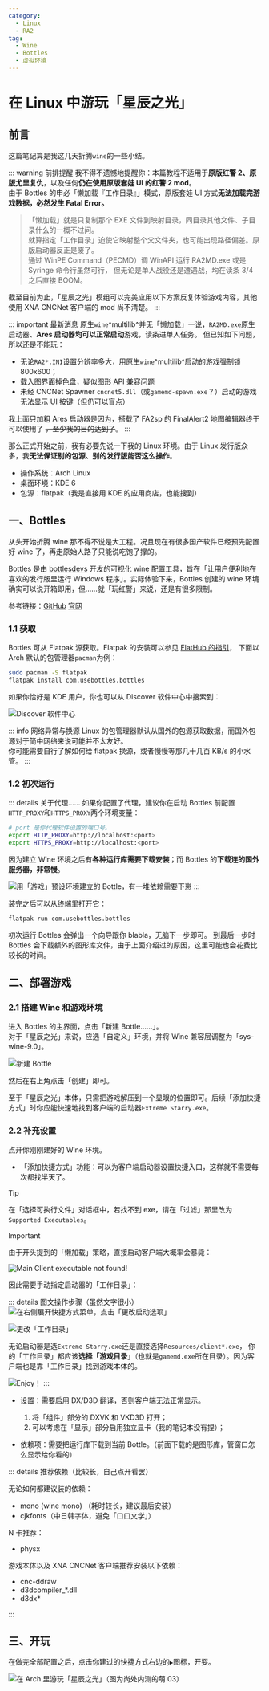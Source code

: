 ```yaml
---
category:
  - Linux
  - RA2
tag:
  - Wine
  - Bottles
  - 虚拟环境
---
```


# 在 Linux 中游玩「星辰之光」

## 前言

这篇笔记算是我这几天折腾`wine`的一些小结。  

::: warning 前排提醒
我不得不遗憾地提醒你：本篇教程不适用于**原版红警 2、原版尤里复仇**，以及任何**仍在使用原版套娃 UI 的红警 2 mod**。  
由于 Bottles 的申必「懒加载『工作目录』」模式，原版套娃 UI 方式**无法加载完游戏数据，必然发生 Fatal Error。**

> 「懒加载」就是只复制那个 EXE 文件到映射目录，同目录其他文件、子目录什么的一概不过问。  
> 就算指定「工作目录」迫使它映射整个父文件夹，也可能出现路径偏差。原版启动器反正是废了。  
> 通过 WinPE Command（PECMD）调 WinAPI 运行 RA2MD.exe 或是 Syringe 命令行虽然可行，
> 但无论是单人战役还是遭遇战，均在读条 3/4 之后直接 BOOM。

截至目前为止，「星辰之光」模组可以完美应用以下方案反复体验游戏内容，其他使用 XNA CNCNet 客户端的 mod 尚不清楚。
:::

::: important 最新消息
原生`wine`^multilib^并无「懒加载」一说，`RA2MD.exe`原生启动器、**Ares 启动器均可以正常启动**游戏，读条进单人任务。
但已知如下问题，所以还是不能玩：
- 无论`RA2*.INI`设置分辨率多大，用原生`wine`^multilib^启动的游戏强制锁 800x600；
- 载入图界面掉色盘，疑似图形 API 兼容问题
- 未经 CNCNet Spawner `cncnet5.dll`（或`gamemd-spawn.exe`？）启动的游戏无法显示 UI 按键（但仍可以盲点）

我上面只加粗 Ares 启动器是因为，搭载了 FA2sp 的 FinalAlert2 地图编辑器终于可以使用了 ~~，至少我的目的达到了~~。
:::

那么正式开始之前，我有必要先说一下我的 Linux 环境。由于 Linux 发行版众多，我**无法保证别的包源、别的发行版能否这么操作**。

- 操作系统：Arch Linux
- 桌面环境：KDE 6
- 包源：flatpak（我是直接用 KDE 的应用商店，也能搜到）

## 一、Bottles

从头开始折腾 wine 那不得不说是大工程。况且现在有很多国产软件已经预先配置好 wine 了，再走原始人路子只能说吃饱了撑的。

Bottles 是由 [bottlesdevs](https://github.com/bottlesdevs) 开发的可视化 wine 配置工具，旨在「让用户便利地在喜欢的发行版里运行 Windows 程序」。实际体验下来，Bottles 创建的 wine 环境确实可以说开箱即用，但……就「玩红警」来说，还是有很多限制。

参考链接：[GitHub](https://github.com/bottlesdevs/Bottles) [官网](https://usebottles.com/)

### 1.1 获取

Bottles 可从 Flatpak 源获取。Flatpak 的安装可以参见 [FlatHub 的指引](https://flathub.org/setup)，
下面以 Arch 默认的包管理器`pacman`为例：

```zsh
sudo pacman -S flatpak
flatpak install com.usebottles.bottles
```

如果你恰好是 KDE 用户，你也可以从 Discover 软件中心中搜索到：

![Discover 软件中心](kde_discover_bottles_search.webp)

::: info 网络异常与换源
Linux 的包管理器默认从国外的包源获取数据，而国外包源对于简中网络来说可能并不太友好。  
你可能需要自行了解如何给 flatpak 换源，或者慢慢等那几十几百 KB/s 的小水管。
:::

### 1.2 初次运行

::: details 关于代理……
如果你配置了代理，建议你在启动 Bottles 前配置`HTTP_PROXY`和`HTTPS_PROXY`两个环境变量：
```zsh
# port 是你代理软件设置的端口号。
export HTTP_PROXY=http://localhost:<port>
export HTTPS_PROXY=http://localhost:<port>
```
因为建立 Wine 环境之后有**各种运行库需要下载安装**；而 Bottles 的**下载连的国外服务器，非常慢**。

![用「游戏」预设环境建立的 Bottle，有一堆依赖需要下崽](bottle_dependencies.webp)
:::

装完之后可以从终端里打开它：
```zsh
flatpak run com.usebottles.bottles
```

初次运行 Bottles 会弹出一个向导跟你 blabla，无脑下一步即可。
到最后一步时 Bottles 会下载额外的图形库文件，由于上面介绍过的原因，这里可能也会花费比较长的时间。

## 二、部署游戏

### 2.1 搭建 Wine 和游戏环境

进入 Bottles 的主界面，点击「新建 Bottle……」。  
对于「星辰之光」来说，应选「自定义」环境，并将 Wine 兼容层调整为「sys-wine-9.0」。

![新建 Bottle](bottles_new_venv.webp)

然后在右上角点击「创建」即可。

至于「星辰之光」本体，只需把游戏解压到一个显眼的位置即可。后续「添加快捷方式」时你应能快速地找到客户端的启动器`Extreme Starry.exe`。

### 2.2 补充设置

点开你刚刚建好的 Wine 环境。

- 「添加快捷方式」功能：可以为客户端启动器设置快捷入口，这样就不需要每次都找半天了。  

> [!tip]
> 在「选择可执行文件」对话框中，若找不到 exe，请在「过滤」那里改为`Supported Executables`。

> [!important]
> 由于开头提到的「懒加载」策略，直接启动客户端大概率会暴毙：
>
> ![Main Client executable not found!](client_not_found.webp)
>
> 因此需要手动指定启动器的「工作目录」：
> 
> ::: details 图文操作步骤（虽然文字很小）
> ![在右侧展开快捷方式菜单，点击「更改启动选项」](client_not_found_so1.webp)
>
> ![更改「工作目录」](client_not_found_so2.webp)
>
> 无论启动器是选`Extreme Starry.exe`还是直接选择`Resources/client*.exe`，
> 你的「工作目录」都应该**选择「游戏目录」**（也就是`gamemd.exe`所在目录）。因为客户端也是靠「工作目录」找到游戏本体的。
>
> ![Enjoy！](client_not_found_so3.webp)
> :::

- 设置：需要启用 DX/D3D 翻译，否则客户端无法正常显示。

  1. 将「组件」部分的 DXVK 和 VKD3D 打开；
  2. 可以考虑在「显示」部分启用独立显卡（我的笔记本没有捏）；
  <!-- 3. 「性能」部分的「Feral 游戏模式」可以考虑打开。 -->

- 依赖项：需要把运行库下载到当前 Bottle。（前面下载的是图形库，管窗口怎么显示给你看的）

::: details 推荐依赖（比较长，自己点开看罢）

无论如何都建议装的依赖：

- mono (wine mono) （耗时较长，建议最后安装）
- cjkfonts（中日韩字体，避免「口口文学」）

N 卡推荐：

- physx

游戏本体以及 XNA CNCNet 客户端推荐安装以下依赖：

- cnc-ddraw
- d3dcompiler_*.dll
- d3dx*
<!-- - gdiplus -->
:::

## 三、开玩

在做完全部配置之后，点击你建过的快捷方式右边的`▶`图标，开耍。

![在 Arch 里游玩「星辰之光」（图为尚处内测的萌 03）](linux_bottles_ES.webp)
